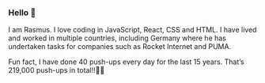 ### Hello 👋

I am Rasmus. I love coding in JavaScript, React, CSS and HTML. 
I have lived and worked in multiple countries, including Germany where he has undertaken tasks for companies such as Rocket Internet and PUMA.

Fun fact, I have done 40 push-ups every day for the last 15 years. That’s 219,000 push-ups in total!!💪💪
